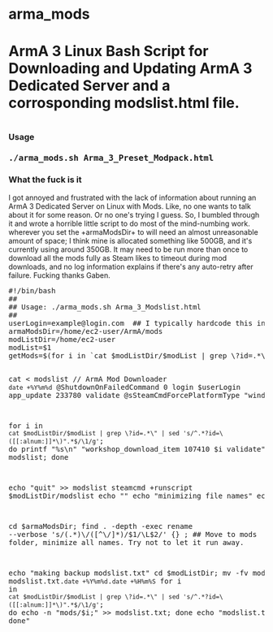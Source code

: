 # arma_mods
<h1>ArmA 3 Linux Bash Script for Downloading and Updating ArmA 3 Dedicated Server and a corrosponding modslist.html file.<h1>

<h3>Usage<h3>
<pre>
./arma_mods.sh Arma_3_Preset_Modpack.html
</pre>
  <h3>What the fuck is it</h3>
 <p>
 I got annoyed and frustrated with the lack of information about running an ArmA 3 Dedicated Server on Linux with Mods.  Like, no one wants to talk about it for some reason.  Or no one's trying I guess.  So, I bumbled through it and wrote a horrible little script to do most of the mind-numbing work.  wherever you set the +armaModsDir+ to will need an almost unreasonable amount of space; I think mine is allocated something like 500GB, and it's currently using around 350GB.  It may need to be run more than once to download all the mods fully as Steam likes to timeout during mod downloads, and no log information explains if there's any auto-retry after failure.  Fucking thanks Gaben.
<p>
<pre>
#!/bin/bash
##
## Usage: ./arma_mods.sh Arma_3_Modslist.html
##
userLogin=example@login.com  ## I typically hardcode this in.  No idea if it'll work as a variable.
armaModsDir=/home/ec2-user/ArmA/mods
modListDir=/home/ec2-user
modList=$1
getMods=$(for i in `cat $modListDir/$modList | grep \?id=.*\" | sed 's/^.*?id=\([[:alnum:]]*\)".*$/\1/g'`; do printf "%s;" "mods/$i"; done)

cat <<EOF > modslist
// ArmA Mod Downloader `date +%Y%m%d`
@ShutdownOnFailedCommand 0
login $userLogin
app_update 233780 validate
@sSteamCmdForcePlatformType "windows"
EOF

for i in `cat $modListDir/$modList | grep \?id=.*\" | sed 's/^.*?id=\([[:alnum:]]*\)".*$/\1/g'`; 
	do printf "%s\n" "workshop_download_item 107410 $i validate" >> modslist; 
done

echo "quit" >> modslist
steamcmd +runscript $modListDir/modslist
echo ""
echo "minimizing file names"
echo ""

cd $armaModsDir; find . -depth -exec rename --verbose 's/(.*)\/([^\/]*)/$1\/\L$2/' {} \; ## Move to mods folder, minimize all names.  Try not to let it run away.

echo "making backup modslist.txt"
cd $modListDir; mv -fv modslist.txt modslist.txt.`date +%Y%m%d`.`date +%H%m%S`
for i in `cat $modListDir/$modList | grep \?id=.*\" | sed 's/^.*?id=\([[:alnum:]]*\)".*$/\1/g'`; do 
	echo -n "mods/$i;" >> modslist.txt; 
done
echo "modslist.txt done"
<pre>
